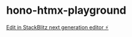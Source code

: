 # hono-htmx-playground

[Edit in StackBlitz next generation editor ⚡️](https://stackblitz.com/~/github.com/inurun/hono-htmx-playground)